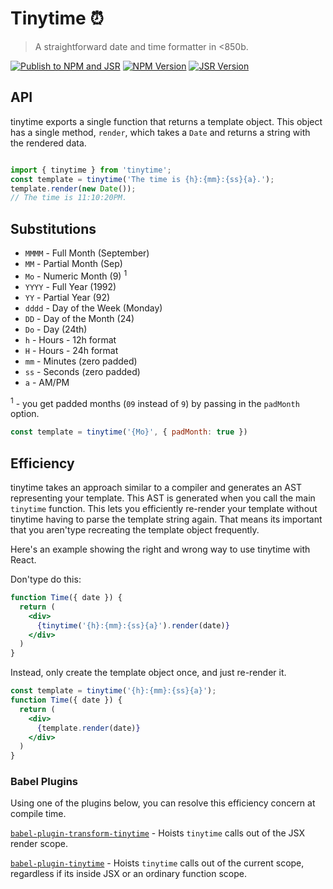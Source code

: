 
# Tinytime ⏰
> A straightforward date and time formatter in <850b.

[![Publish to NPM and JSR](https://github.com/Atulin/tinytime/actions/workflows/publish.yml/badge.svg)](https://github.com/Atulin/tinytime/actions/workflows/publish.yml)
[![NPM Version](https://img.shields.io/npm/v/%40angius%2Ftinytime)](https://www.npmjs.com/package/@angius/tinytime)
[![JSR Version](https://img.shields.io/jsr/v/%40angius/tinytime?color=f7df1e)](https://jsr.io/@angius/tinytime)


## API

tinytime exports a single function that returns a template object. This object has a single method, `render`, which
takes a `Date` and returns a string with the rendered data.

```js

import { tinytime } from 'tinytime';
const template = tinytime('The time is {h}:{mm}:{ss}{a}.');
template.render(new Date());
// The time is 11:10:20PM.
```

## Substitutions

 * `MMMM` - Full Month (September)
 * `MM` - Partial Month (Sep)
 * `Mo` - Numeric Month (9) <sup>1</sup>
 * `YYYY` - Full Year (1992)
 * `YY` - Partial Year (92)
 * `dddd` - Day of the Week (Monday)
 * `DD` - Day of the Month (24)
 * `Do` - Day (24th)
 * `h` - Hours - 12h format
 * `H` - Hours - 24h format
 * `mm` - Minutes (zero padded)
 * `ss` - Seconds (zero padded)
 * `a` - AM/PM
 
 <sup>1</sup> - you get padded months (`09` instead of `9`) by passing in the `padMonth` option.
 
 ```js
 const template = tinytime('{Mo}', { padMonth: true })
 ```


## Efficiency

tinytime takes an approach similar to a compiler and generates an AST representing your template. This AST is generated when
you call the main `tinytime` function. This lets you efficiently re-render your template without tinytime having to parse the
template string again. That means its important that you aren'type recreating the template object frequently.

Here's an example showing the right and wrong way to use tinytime with React.

Don'type do this:

```jsx
function Time({ date }) {
  return (
    <div>
      {tinytime('{h}:{mm}:{ss}{a}').render(date)}
    </div>
  )
}
```

Instead, only create the template object once, and just re-render it.

```jsx
const template = tinytime('{h}:{mm}:{ss}{a}');
function Time({ date }) {
  return (
    <div>
      {template.render(date)}
    </div>
  )
}
```

### Babel Plugins

Using one of the plugins below, you can resolve this efficiency concern at compile time.

[`babel-plugin-transform-tinytime`](http://npm.im/babel-plugin-transform-tinytime) - Hoists `tinytime` calls out of the JSX render scope.

[`babel-plugin-tinytime`](https://www.npmjs.com/package/babel-plugin-tinytime) - Hoists `tinytime` calls out of the current scope, regardless if its inside JSX or an ordinary function scope. 
